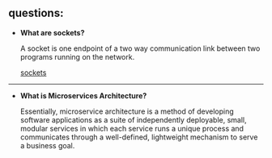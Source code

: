 ## questions:

- **What are sockets?**

  A socket is one endpoint of a two way communication link between two programs running on the network.

  [sockets](https://docs.oracle.com/javase/tutorial/networking/sockets/definition.html)

---

- **What is Microservices Architecture?**

  Essentially, microservice architecture is a method of developing software applications as a suite of independently deployable, small, modular services in which each service runs a unique process and communicates through a well-defined, lightweight mechanism to serve a business goal.
